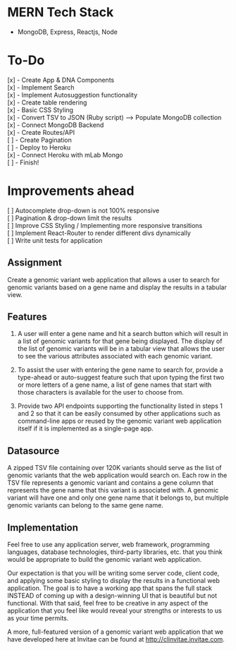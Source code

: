 # MERN Tech Stack
* MongoDB, Express, Reactjs, Node  

# To-Do
[x] - Create App & DNA Components  
[x] - Implement Search  
[x] - Implement Autosuggestion functionality  
[x] - Create table rendering  
[x] - Basic CSS Styling  
[x] - Convert TSV to JSON (Ruby script) --> Populate MongoDB collection   
[x] - Connect MongoDB Backend  
[x] - Create Routes/API  
[ ] - Create Pagination  
[ ] - Deploy to Heroku  
[x] - Connect Heroku with mLab Mongo  
[ ] - Finish!  

# Improvements ahead
[ ] Autocomplete drop-down is not 100% responsive    
[ ] Pagination & drop-down limit the results  
[ ] Improve CSS Styling / Implementing more responsive transitions   
[ ] Implement React-Router to render different divs dynamically  
[ ] Write unit tests for application

Assignment
-----------------
Create a genomic variant web application that allows a user to search for genomic variants based on a gene name and display the results in a tabular view.

Features
-------------  
1) A user will enter a gene name and hit a search button which will result in a list of genomic variants for that gene being displayed.  The display of the list of genomic variants will be in a tabular view that allows the user to see the various attributes associated with each genomic variant.

2) To assist the user with entering the gene name to search for, provide a type-ahead or auto-suggest feature such that upon typing the first two or more letters of a gene name, a list of gene names that start with those characters is available for the user to choose from. 

3) Provide two API endpoints supporting the functionality listed in steps 1 and 2 so that it can be easily consumed by other applications such as command-line apps or reused by the genomic variant web application itself if it is implemented as a single-page app.

Datasource
-----------------
A zipped TSV file containing over 120K variants should serve as the list of genomic variants that the web application would search on.  Each row in the TSV file represents a genomic variant and contains a gene column that represents the gene name that this variant is associated with.  A genomic variant will have one and only one gene name that it belongs to, but multiple genomic variants can belong to the same gene name.

Implementation 
----------------------
Feel free to use any application server, web framework, programming languages, database technologies, third-party libraries, etc. that you think would be appropriate to build the genomic variant web application.

Our expectation is that you will be writing some server code, client code, and applying some basic styling to display the results in a functional web application.  The goal is to have a working app that spans the full stack INSTEAD of coming up with a design-winning UI that is beautiful but not functional.  With that said, feel free to be creative in any aspect of the application that you feel like would reveal your strengths or interests to us as your time permits.  

A more, full-featured version of a genomic variant web application that we have developed here at Invitae can be found at http://clinvitae.invitae.com.

